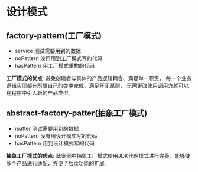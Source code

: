 # 设计模式
## factory-pattern(工厂模式)
* service 测试需要用到的数据
* noPattern 没用用到工厂模式写的代码
* hasPattern 用工厂模式重构的代码  

**工厂模式的优点**: 避免创建者与具体的产品逻辑耦合、满足单一职责，
每一个业务逻辑实现都在所属自己的类中完成、满足开闭原则，
无需更改使用调用方就可以在程序中引入新的产品类型。

## abstract-factory-patter(抽象工厂模式)
* matter 测试需要用到的数据
* noPattern 没有用设计模式写的代码
* hasPattern 用到设计模式写的代码  

**抽象工厂模式的优点:** 此案例中抽象工厂模式使用JDK代理模式进行完善，能够使
多个产品进行适配，方便了后续功能的扩展。